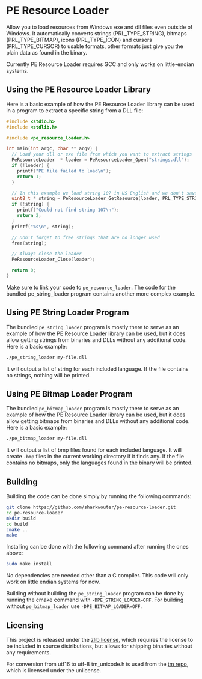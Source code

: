 # PE Resource Loader

Allow you to load resources from Windows exe and dll files even outside of Windows. It automatically converts strings (PRL_TYPE_STRING), bitmaps (PRL_TYPE_BITMAP), icons (PRL_TYPE_ICON) and cursors (PRL_TYPE_CURSOR) to usable formats, other formats just give you the plain data as found in the binary.

Currently PE Resource Loader requires GCC and only works on little-endian systems.

## Using the PE Resource Loader Library

Here is a basic example of how the PE Resource Loader library can be used in a program to extract a specific string from a DLL file:

```c
#include <stdio.h>
#include <stdlib.h>

#include <pe_resource_loader.h>

int main(int argc, char ** argv) {
  // Load your dll or exe file from which you want to extract strings
  PeResourceLoader  * loader = PeResourceLoader_Open("strings.dll");
  if (!loader) {
    printf("PE file failed to load\n");
    return 1;
  }

  // In this example we load string 107 in US English and we don't save the length
  uint8_t * string = PeResourceLoader_GetResource(loader, PRL_TYPE_STRING, PRL_LANG_EN_US, 107, NULL);
  if (!string) {
    printf("Could not find string 107\n");
    return 2;
  }
  printf("%s\n", string);

  // Don't forget to free strings that are no longer used
  free(string);

  // Always close the loader
  PeResourceLoader_Close(loader);

  return 0; 
}
```

Make sure to link your code to `pe_resource_loader`. The code for the bundled pe_string_loader program contains another more complex example.

## Using PE String Loader Program

The bundled `pe_string_loader` program is mostly there to serve as an example of how the PE Resource Loader library can be used, but it does allow getting strings from binaries and DLLs without any additional code. Here is a basic example:

```sh
./pe_string_loader my-file.dll
```

It will output a list of string for each included language. If the file contains no strings, nothing will be printed.

## Using PE Bitmap Loader Program

The bundled `pe_bitmap_loader` program is mostly there to serve as an example of how the PE Resource Loader library can be used, but it does allow getting bitmaps from binaries and DLLs without any additional code. Here is a basic example:

```sh
./pe_bitmap_loader my-file.dll
```

It will output a list of bmp files found for each included language. It will create `.bmp` files in the current working directory if it finds any. If the file contains no bitmaps, only the languages found in the binary will be printed.

## Building

Building the code can be done simply by running the following commands:

```sh
git clone https://github.com/sharkwouter/pe-resource-loader.git
cd pe-resource-loader
mkdir build
cd build
cmake ..
make
```

Installing can be done with the following command after running the ones above:

```sh
sudo make install
```

No dependencies are needed other than a C compiler. This code will only work on little endian systems for now.

Building without building the `pe_string_loader` program can be done by running the cmake command with `-DPE_STRING_LOADER=OFF`. For building without `pe_bitmap_loader` use `-DPE_BITMAP_LOADER=OFF`.

## Licensing

This project is released under the [zlib license](LICENSE.txt), which requires the license to be included in source distributions, but allows for shipping binaries without any requirements.

For conversion from utf16 to utf-8 tm_unicode.h is used from the  [tm repo](https://github.com/to-miz/tm/), which is licensed under the unlicense.
